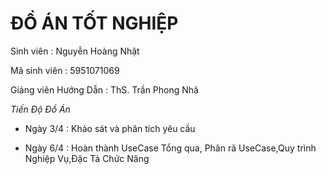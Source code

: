 # ĐỒ ÁN TỐT NGHIỆP 
Sinh viên : Nguyễn Hoàng Nhật

Mã sinh viên : 5951071069

Giảng viên Hướng Dẫn : ThS. Trần Phong Nhã

*Tiến Độ Đồ Án* 
* Ngày 3/4 : Khảo sát và phân tích yêu cầu

* Ngày 6/4 :  Hoàn thành UseCase Tổng qua, Phân rã UseCase,Quy trình Nghiệp Vụ,Đặc Tả Chức Năng

